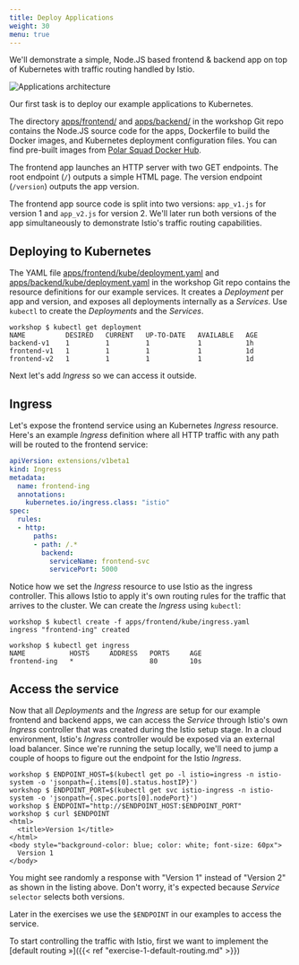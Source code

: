 ```yaml
---
title: Deploy Applications
weight: 30
menu: true
---
```


We'll demonstrate a simple, Node.JS based frontend & backend app on top of Kubernetes with traffic routing handled by Istio.

![Applications architecture](/istio-workshop/img/applications-architecture.png)

Our first task is to deploy our example applications to Kubernetes.

The directory [apps/frontend/](https://github.com/polarsquad/istio-workshop/tree/master/apps/frontend) and [apps/backend/](https://github.com/polarsquad/istio-workshop/tree/master/apps/backend) in the workshop Git repo contains the Node.JS source code for the apps, Dockerfile to build the Docker images, and Kubernetes deployment configuration files. You can find pre-built images from [Polar Squad Docker Hub](https://hub.docker.com/r/polarsquad/example-frontend/).

The frontend app launches an HTTP server with two GET endpoints. The root endpoint (`/`) outputs a simple HTML page. The version endpoint (`/version`) outputs the app version.

The frontend app source code is split into two versions: `app_v1.js` for version 1 and `app_v2.js` for version 2. We'll later run both versions of the app simultaneously to demonstrate Istio's traffic routing capabilities.

## Deploying to Kubernetes

The YAML file [apps/frontend/kube/deployment.yaml](https://github.com/polarsquad/istio-workshop/tree/master/apps/frontend/kube/deployment.yaml) and [apps/backend/kube/deployment.yaml](https://github.com/polarsquad/istio-workshop/tree/master/apps/backend/kube/deployment.yaml) in the workshop Git repo contains the resource definitions for our example services. It creates a _Deployment_ per app and version, and exposes all deployments internally as a _Services_. Use `kubectl` to create the _Deployments_ and the _Services_.

```shell
workshop $ kubectl get deployment
NAME          DESIRED   CURRENT   UP-TO-DATE   AVAILABLE   AGE
backend-v1    1         1         1            1           1h
frontend-v1   1         1         1            1           1d
frontend-v2   1         1         1            1           1d
```

Next let's add _Ingress_ so we can access it outside.

## Ingress

Let's expose the frontend service using an Kubernetes _Ingress_ resource. Here's an example _Ingress_ definition where all HTTP traffic with any path will be routed to the frontend service:

```yaml
apiVersion: extensions/v1beta1
kind: Ingress
metadata:
  name: frontend-ing
  annotations:
    kubernetes.io/ingress.class: "istio"
spec:
  rules:
  - http:
      paths:
      - path: /.*
        backend:
          serviceName: frontend-svc
          servicePort: 5000
```

Notice how we set the _Ingress_ resource to use Istio as the ingress controller. This allows Istio to apply it's own routing rules for the traffic that arrives to the cluster. We can create the _Ingress_ using `kubectl`:

```shell
workshop $ kubectl create -f apps/frontend/kube/ingress.yaml
ingress "frontend-ing" created

workshop $ kubectl get ingress
NAME           HOSTS     ADDRESS   PORTS     AGE
frontend-ing   *                   80        10s
```

## Access the service
Now that all _Deployments_ and the _Ingress_ are setup for our example frontend and backend apps, we can access the _Service_ through Istio's own _Ingress_ controller that was created during the Istio setup stage. In a cloud environment, Istio's _Ingress_ controller would be exposed via an external load balancer. Since we're running the setup locally, we'll need to jump a couple of hoops to figure out the endpoint for the Istio _Ingress_.

```shell
workshop $ ENDPOINT_HOST=$(kubectl get po -l istio=ingress -n istio-system -o 'jsonpath={.items[0].status.hostIP}')
workshop $ ENDPOINT_PORT=$(kubectl get svc istio-ingress -n istio-system -o 'jsonpath={.spec.ports[0].nodePort}')
workshop $ ENDPOINT="http://$ENDPOINT_HOST:$ENDPOINT_PORT"
workshop $ curl $ENDPOINT
<html>
  <title>Version 1</title>
</html>
<body style="background-color: blue; color: white; font-size: 60px">
  Version 1
</body>
```

You might see randomly a response with "Version 1" instead of "Version 2" as shown in the listing above. 
Don't worry, it's expected because _Service_ `selector` selects both versions.

Later in the exercises we use the `$ENDPOINT` in our examples to access the service.

To start controlling the traffic with Istio, first we want to implement the [default routing »]({{< ref "exercise-1-default-routing.md" >}})